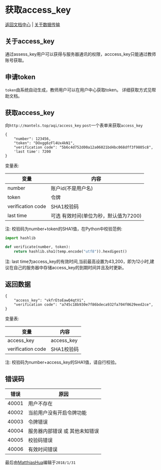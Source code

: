 获取access_key
==========

[返回文档中心](/index.html) | [关于数据传输](/content.html#!关于数据传输.md)

关于access_key
------

通过assess_key用户可以获得与服务器通讯的权限，acccess_key只能通过教师账号获取。

申请token
------
`token`由系统自动生成，教师用户可以在用户中心获取token。
详细获取方式见帮助文档。

获取access_key
--------

向`http://mantels.top/aqi/access_key` `post`一个表单来获取`access_key`

```
{
    "number": 123456,
    "token": "DOxgg6zFl4Ux4kN1",
    "verification code": "5b6c4d752d00a12a06021bd4bc068dff3f9805c8",
    'last time': 7200
}
```

变量表:

| 变量| 内容 |
|------|------|
|number|账户id(不是用户名)|
|token|令牌|
|verification code|SHA1校验码|
|last time|可选 有效时间(单位为秒，默认值为7200)|

注: 校验码为number+token的SHA1值，在Python中校验范例:

```python
import hashlib

def verificate(number, token):
    return hashlib.sha1(temp.encode("utf8")).hexdigest()
```

注: last time为access_key的有效时间,当前最高设置为43,200，即为12小时,建议在自己的服务器中存储access_key的到期时间并且及时更新。

返回数据
--------
```
{
    "access_key": "vkfrEtoEawQ4qtVi",
    "verification code": "a745c18b930e7f86bdeca932fa704f0629eed2ce",
}
```

变量表:

| 变量| 内容 |
|------|------|
|access_key|access_key|
|verification code|SHA1校验码|

注: 校验码为number+access_key的SHA1值，请自行校验。

错误码
--------
| 错误| 原因 |
|------|------|
|40001|用户不存在|
|40002|当前用户没有开启令牌功能|
|40003|令牌错误|
|40004|服务器内部错误 或 其他未知错误|
|40005|校验码错误|
|40006|有效时间错误|

最后由[MatthiasHua](https://github.com/MatthiasHua)编辑于`2018/1/31`
